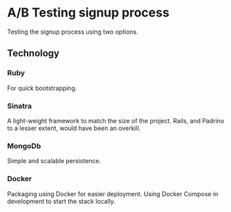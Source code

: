 # A/B Testing signup process

Testing the signup process using two options.

## Technology

### Ruby
For quick bootstrapping.

### Sinatra
A light-weight framework to match the size of the project.
Rails, and Padrino to a lesser extent, would have been an overkill.

### MongoDb
Simple and scalable persistence.

### Docker
Packaging using Docker for easier deployment. Using Docker Compose in
development to start the stack locally.
